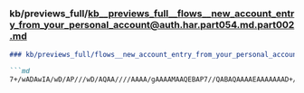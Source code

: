 ### kb/previews_full/kb__previews_full__flows__new_account_entry_from_your_personal_account@auth.har.part054.md.part002.md

```md
### kb/previews_full/flows__new_account_entry_from_your_personal_account@auth.har.part054.md (part 002)

```md
7+/wADAwIA/wD/AP///wD/AQAA////AAAA/gAAAAMAAQEBAP7//QABAQAAAAEAAAAAAAD+/v4A///+AAABA
```

```

```
